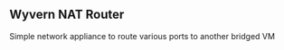 Wyvern NAT Router
-----------------
Simple network appliance to route various ports to another bridged VM
